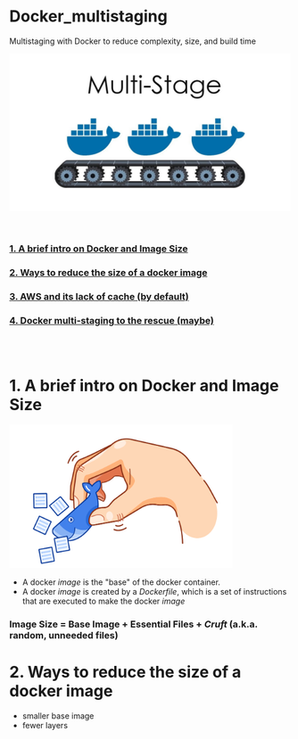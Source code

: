 # Docker_multistaging
Multistaging with Docker to reduce complexity, size, and build time

<img src="/Docs/multistage.jpg" width="600">  

&nbsp;  

### [1.  A brief intro on Docker and Image Size](#anchor1)
### [2.  Ways to reduce the size of a docker image](#anchor2)
### [3.  AWS and its lack of cache (by default)](#anchor3)
### [4.  Docker multi-staging to the rescue (maybe)](#anchor4)

&nbsp;  
&nbsp;  
 

<a name="anchor1"></a>
# 1. A brief intro on Docker and Image Size 
<img src="/Docs/docker_small.png" width="400">  

* A docker *image* is the "base" of the docker container. 
* A docker *image* is created by a *Dockerfile*, which is a set of instructions that are executed to make the docker *image*

### Image Size = Base Image + Essential Files + *Cruft* (a.k.a. random, unneeded files)


<a name="anchor2"></a>
# 2. Ways to reduce the size of a docker image
* smaller base image
* fewer layers

